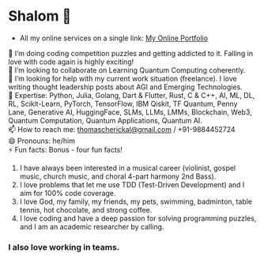 # Shalom 👋

* All my online services on a single link: [My Online Portfolio](https://linktr.ee/thomascherickal)

🌱 I’m doing coding competition puzzles and getting addicted to it. Falling in love with code again is highly exciting! <br>
👯 I’m looking to collaborate on Learning Quantum Computing coherently. <br>
🤔 I’m looking for help with my current work situation (freelance). I love writing thought leadership posts about AGI and Emerging Technologies. <br>
💬 Expertise: Python, Julia, Golang, Dart & Flutter, Rust, C & C++, AI, ML, DL, RL, Scikit-Learn, PyTorch, TensorFlow, IBM Qiskit, TF Quantum, Penny Lane, Generative AI, HuggingFace, SLMs, LLMs, LMMs, Blockchain, Web3, Quantum Computation, Quantum Applications, Quantum AI. <br>
📫 How to reach me: thomascherickal@gmail.com / +91-9884452724 <br>
😄 Pronouns: he/him <br>
⚡  Fun facts: Bonus - four fun facts! <br>
1) I have always been interested in a musical career (violinist, gospel music, church music, and choral 4-part harmony 2nd Bass). <br> 
2) I love problems that let me use TDD (Test-Driven Development) and I aim for 100% code coverage. <br>
3) I love God, my family, my friends, my pets, swimming, badminton, table tennis, hot chocolate, and strong coffee. <br>
4) I love coding and have a deep passion for solving programming puzzles, and I am an academic researcher by calling. <br>
### I also love working in teams.<br>


